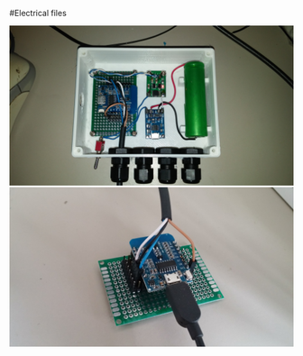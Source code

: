 #Electrical files

![Electronics in Enclosure](/Images/Electronics.jpg)
![ESP8266 on Proto Board](/Images/ESP_Proto.jpg)
